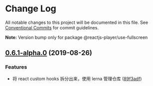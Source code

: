 # Change Log

All notable changes to this project will be documented in this file.
See [Conventional Commits](https://conventionalcommits.org) for commit guidelines.



**Note:** Version bump only for package @reactjs-player/use-fullscreen





## [0.6.1-alpha.0](https://github.com/goblin-laboratory/react-player/compare/v0.5.5...v0.6.1-alpha.0) (2019-08-26)


### Features

* 将 react custom hooks 拆分出来，使用 lerna 管理仓库 ([89f3adf](https://github.com/goblin-laboratory/react-player/commit/89f3adf))
